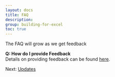```yaml
---
layout: docs
title: FAQ
description: 
group: building-for-excel
toc: true
---
```


The FAQ will grow as we get feedback

**Q: How do I provide Feedback**  
Details on providing feedback can be found [here](../give-feedback/).

Next: [Updates](../updates/)